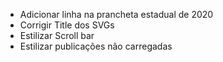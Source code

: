 - Adicionar linha na prancheta estadual de 2020
- Corrigir Title dos SVGs
- Estilizar Scroll bar
- Estilizar publicações não carregadas
